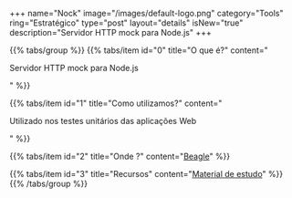 +++
name="Nock"
image="/images/default-logo.png"
category="Tools"
ring="Estratégico"
type="post"
layout="details"
isNew="true"
description="Servidor HTTP mock para Node.js"
+++

{{% tabs/group %}}
  {{% tabs/item id="0" title="O que é?" content="<p>Servidor HTTP mock para Node.js</p>" %}}
  
  {{% tabs/item id="1" title="Como utilizamos?" content="<p>Utilizado nos testes unitários das aplicações Web</p>" %}}
  
  {{% tabs/item id="2" title="Onde ?" content="<a href='https://usebeagle.io/' target='_blank'>Beagle</a>" %}}

  {{% tabs/item id="3" title="Recursos" content="<a href='https://github.com/nock/nock#readme' target='_blank'>Material de estudo</a>" %}}
{{% /tabs/group %}}